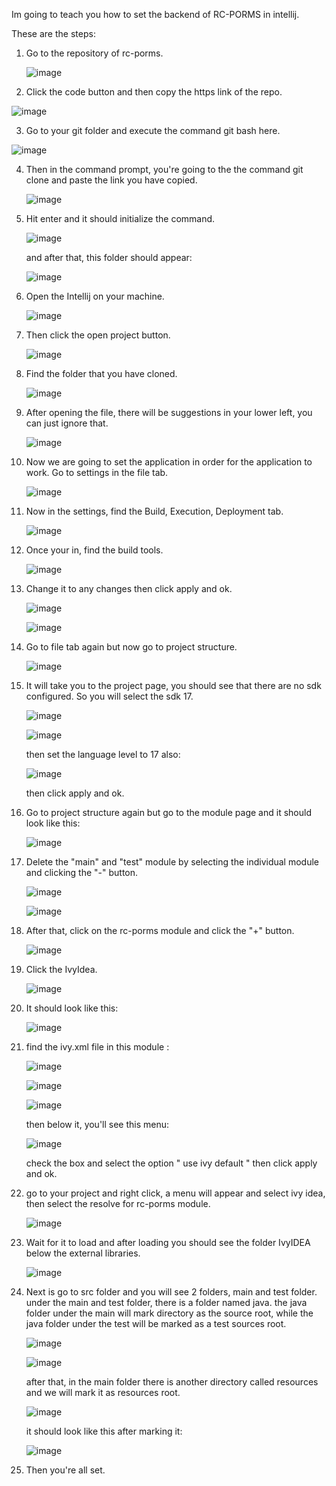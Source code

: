 Im going to teach you how to set the backend of RC-PORMS in intellij.

These are the steps:
1. Go to the repository of rc-porms.

   ![image](https://github.com/RoCS2024/rc-porms/assets/150970652/b92969bf-8bf1-472d-a969-ec9c473fff02)

2. Click the code button and then copy the https link of the repo.

  ![image](https://github.com/RoCS2024/rc-porms/assets/150970652/7540ee8c-8f6a-453f-8188-08338da02cba)

3. Go to your git folder and execute the command git bash here.

  ![image](https://github.com/RoCS2024/rc-porms/assets/150970652/d3f91c26-507b-4db4-857c-98df3147f88d)

4. Then in the command prompt, you're going to the the command git clone and paste the link you have copied.

   ![image](https://github.com/RoCS2024/rc-porms/assets/150970652/a4c97048-6f64-4f5d-a541-2c127d2aa1e9)

5. Hit enter and it should initialize the command.

   ![image](https://github.com/RoCS2024/rc-porms/assets/150970652/2390cade-acb6-44f6-bd08-094895916f03)

   and after that, this folder should appear:
   
   ![image](https://github.com/RoCS2024/rc-porms/assets/150970652/334fa01c-59c8-47b2-a110-e0bfb0214ddd)

6. Open the Intellij on your machine.

   ![image](https://github.com/RoCS2024/rc-porms/assets/150970652/3c519ecf-9483-48c8-8e95-40fff0011509)

7. Then click the open project button.

   ![image](https://github.com/RoCS2024/rc-porms/assets/150970652/aa3d6aab-0860-44ca-acf5-32c33a650c3b)

8. Find the folder that you have cloned.

   ![image](https://github.com/RoCS2024/rc-porms/assets/150970652/0b784f3d-2c8f-4721-b560-df6eec45c38d)

9. After opening the file, there will be suggestions in your lower left, you can just ignore that.

    ![image](https://github.com/RoCS2024/rc-porms/assets/150970652/3b5a67c5-9189-4a36-a42e-805326efcd1c)

10. Now we are going to set the application in order for the application to work. Go to settings in the file tab.

    ![image](https://github.com/RoCS2024/rc-porms/assets/150970652/41453325-0e9c-48d8-aaaa-362814e6ca5e)

11. Now in the settings, find the Build, Execution, Deployment tab.

    ![image](https://github.com/RoCS2024/rc-porms/assets/150970652/289db84b-bf52-4e9e-9f58-d7fdbfb8cae4)

12. Once your in, find the build tools.

    ![image](https://github.com/RoCS2024/rc-porms/assets/150970652/5f9f74e7-395b-4989-8c66-ccb5292d7760)

13. Change it to any changes then click apply and ok.

    ![image](https://github.com/RoCS2024/rc-porms/assets/150970652/10512ab9-0f19-43d0-b450-c06096a7da88)

    ![image](https://github.com/RoCS2024/rc-porms/assets/150970652/c905ac2a-f52a-4a7c-8dbb-79be6b825e23)


15. Go to file tab again but now go to project structure.

    ![image](https://github.com/RoCS2024/rc-porms/assets/150970652/6e70a40f-321c-4001-91fd-f88c2539241c)

16. It will take you to the project page, you should see that there are no sdk configured. So you will select the sdk 17.

    ![image](https://github.com/RoCS2024/rc-porms/assets/150970652/79a3ce72-8bca-4889-8782-840bbf614362)

    ![image](https://github.com/RoCS2024/rc-porms/assets/150970652/fe6e3268-e73c-46aa-9952-78fe49678a68)

    then set the language level to 17 also:

    ![image](https://github.com/RoCS2024/rc-porms/assets/150970652/b212794a-9439-4f4d-8c50-54424ba8e805)

    then click apply and ok.

18. Go to project structure again but go to the module page and it should look like this:

    ![image](https://github.com/RoCS2024/rc-porms/assets/150970652/f50eacae-de72-4f4f-a826-640b607e8468)

19. Delete the "main" and "test" module by selecting the individual module and clicking the "-" button.

    ![image](https://github.com/RoCS2024/rc-porms/assets/150970652/bf62ab30-8bc1-4632-bb7f-e641c5d33404)

    ![image](https://github.com/RoCS2024/rc-porms/assets/150970652/34b48094-0ca2-446d-98da-7d0b8adcf77d)

20. After that, click on the rc-porms module and click the "+" button.

    ![image](https://github.com/RoCS2024/rc-porms/assets/150970652/2425cedb-ad65-4bd7-932c-c52e246912fa)

21. Click the IvyIdea.

    ![image](https://github.com/RoCS2024/rc-porms/assets/150970652/55b1d9e0-e944-4c56-a9c7-1401bc470b86)

22. It should look like this:

    ![image](https://github.com/RoCS2024/rc-porms/assets/150970652/fe5a7ac5-f109-42c6-884f-d0ad23a3697e)

23. find the ivy.xml file in this module :

    ![image](https://github.com/RoCS2024/rc-porms/assets/150970652/f0f62bc4-f47e-40fe-b649-735bf413ace6)

    ![image](https://github.com/RoCS2024/rc-porms/assets/150970652/0655cc2b-6f58-4646-987f-ece099e17955)

    ![image](https://github.com/RoCS2024/rc-porms/assets/150970652/02475f57-c1ca-4da8-ad89-6536933a16f9)

    then below it, you'll see this menu:

    ![image](https://github.com/RoCS2024/rc-porms/assets/150970652/2c0e2554-1197-4616-bdab-56feebdcdfc7)

    check the box and select the option " use ivy default " then click apply and ok.

24. go to your project and right click, a menu will appear and select ivy idea, then select the resolve for rc-porms module.

    ![image](https://github.com/RoCS2024/rc-porms/assets/150970652/8e2a4bc6-22ea-4d7f-b9d7-baac6f1d2a7b)

25. Wait for it to load and after loading you should see the folder IvyIDEA below the external libraries.

    ![image](https://github.com/RoCS2024/rc-porms/assets/150970652/aa9d757b-10fb-4ad7-8b2c-802fbdf38f39)

26. Next is go to src folder and you will see 2 folders, main and test folder. under the main and test folder, there is a folder
    named java. the java folder under the main will mark directory as the source root, while the java folder under the test will be
    marked as a test sources root.

    ![image](https://github.com/RoCS2024/rc-porms/assets/150970652/45d45249-86b4-401c-89ce-a38fca6309bc)

    ![image](https://github.com/RoCS2024/rc-porms/assets/150970652/897b6c5e-0605-4479-ae63-90a48518ba97)

    after that, in the main folder there is another directory called resources and we will mark it as resources root.

    ![image](https://github.com/RoCS2024/rc-porms/assets/150970652/c75dd0e3-a703-4e4c-9605-623c530b4610)

    it should look like this after marking it:

    ![image](https://github.com/RoCS2024/rc-porms/assets/150970652/26882359-a60f-4a5c-8a31-ac6d79404b36)

27. Then you're all set.




    


    





    








    



    




    



    



   





   




